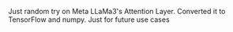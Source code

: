 Just random try on Meta LLaMa3's Attention Layer. Converted it to TensorFlow and numpy. Just for future use cases 
